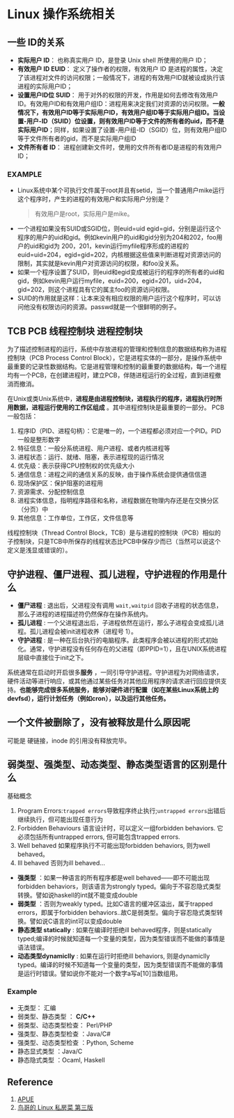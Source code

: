 # Linux 操作系统相关

## 一些 ID的关系

- **实际用户 ID**： 也称真实用户 ID，是登录 Unix shell 所使用的用户 ID；
- **有效用户 ID EUID**： 定义了操作者的权限，有效用户 ID 是进程的属性，决定了该进程对文件的访问权限；一般情况下，进程的有效用户ID就被设成执行该进程的实际用户ID；
- **设置用户ID位 SUID**： 用于对外的权限的开发，作用是如何去修改有效用户ID。有效用户ID和有效用户组ID：进程用来决定我们对资源的访问权限。**一般情况下，有效用户ID等于实际用户ID，有效用户组ID等于实际用户组ID。当设置-用户-ID（SUID）位设置，则有效用户ID等于文件的所有者的uid，而不是实际用户ID**；同样，如果设置了设置-用户组-ID（SGID）位，则有效用户组ID等于文件所有者的gid，而不是实际用户组ID
- **文件所有者 ID**： 进程创建新文件时，使用的文件所有者ID是进程的有效用户ID；

### EXAMPLE

- Linux系统中某个可执行文件属于root并且有setid，当一个普通用户mike运行这个程序时，产生的进程的有效用户和实际用户分别是？
    > 有效用户是root，实际用户是mike。
- 一个进程如果没有SUID或SGID位，则euid=uid egid=gid，分别是运行这个程序的用户的uid和gid。例如kevin用户的uid和gid分别为204和202，foo用户的uid和gid为 200，201，kevin运行myfile程序形成的进程的euid=uid=204，egid=gid=202，内核根据这些值来判断进程对资源访问的限制，其实就是kevin用户对资源访问的权限，和foo没关系。
- 如果一个程序设置了SUID，则euid和egid变成被运行的程序的所有者的uid和gid，例如kevin用户运行myfile，euid=200，egid=201，uid=204，gid=202，则这个进程具有它的属主foo的资源访问权限。
- SUID的作用就是这样：让本来没有相应权限的用户运行这个程序时，可以访问他没有权限访问的资源。passwd就是一个很鲜明的例子。

## TCB PCB 线程控制块 进程控制块

为了描述控制进程的运行，系统中存放进程的管理和控制信息的数据结构称为进程控制块（PCB Process Control Block），它是进程实体的一部分，是操作系统中最重要的记录性数据结构。它是进程管理和控制的最重要的数据结构，每一个进程均有一个PCB，在创建进程时，建立PCB，伴随进程运行的全过程，直到进程撤消而撤消。

在Unix或类Unix系统中，**进程是由进程控制块，进程执行的程序，进程执行时所用数据，进程运行使用的工作区组成** 。其中进程控制块是最重要的一部分。
PCB一般包括：

1. 程序ID（PID、进程句柄）：它是唯一的，一个进程都必须对应一个PID。PID一般是整形数字
2. 特征信息：一般分系统进程、用户进程、或者内核进程等
3. 进程状态：运行、就绪、阻塞，表示进程现的运行情况
4. 优先级：表示获得CPU控制权的优先级大小
5. 通信信息：进程之间的通信关系的反映，由于操作系统会提供通信信道
6. 现场保护区：保护阻塞的进程用
7. 资源需求、分配控制信息
8. 进程实体信息，指明程序路径和名称，进程数据在物理内存还是在交换分区（分页）中
9. 其他信息：工作单位，工作区，文件信息等

线程控制块（Thread Control Block，TCB）是与进程的控制块（PCB）相似的子控制块，只是TCB中所保存的线程状态比PCB中保存少而已（当然可以说这个定义是浅显或错误的）。

## 守护进程、僵尸进程、孤儿进程，守护进程的作用是什么

- **僵尸进程** : 退出后，父进程没有调用 `wait,waitpid` 回收子进程的状态信息，那么子进程的进程描述符仍然保存在操作系统内。
- **孤儿进程** : 一个父进程退出后，子进程依然在运行，那么子进程会变成孤儿进程。孤儿进程会被init进程收养（进程号 1）。
- **守护进程** : 是一种在后台执行的电脑程序。此类程序会被以进程的形式初始化。通常，守护进程没有任何存在的父进程（即PPID=1），且在UNIX系统进程层级中直接位于init之下。

系统通常在启动时开启很多**服务** ，一同引导守护进程。守护进程为对网络请求，硬件活动等进行响应，或其他通过某些任务对其他应用程序的请求进行回应提供支持。**也能够完成很多系统服务，能够对硬件进行配置（如在某些Linux系统上的devfsd），运行计划任务（例如cron），以及运行其他任务。**

## 一个文件被删除了，没有被释放是什么原因呢

可能是 硬链接，inode 的引用没有释放完毕。

## 弱类型、强类型、动态类型、静态类型语言的区别是什么

基础概念

1. Program Errors:`trapped errors`导致程序终止执行;`untrapped errors`出错后继续执行，但可能出现任意行为
2. Forbidden Behaviours 语言设计时，可以定义一组forbidden behaviors. 它必须包括所有untrapped errors, 但可能包含trapped errors.
3. Well behaved 如果程序执行不可能出现forbidden behaviors, 则为well behaved。
4. Ill behaved 否则为ill behaved...

- **强类型** ：如果一种语言的所有程序都是well behaved——即不可能出现forbidden behaviors，则该语言为strongly typed。偏向于不容忍隐式类型转换。譬如说haskell的int就不能变成double
- **弱类型** ：否则为weakly typed。比如C语言的缓冲区溢出，属于trapped errors，即属于forbidden behaviors..故C是弱类型。偏向于容忍隐式类型转换。譬如说C语言的int可以变成double
- **静态类型 statically** : 如果在编译时拒绝ill behaved程序，则是statically typed;编译的时候就知道每一个变量的类型，因为类型错误而不能做的事情是语法错误。
- **动态类型dynamiclly** : 如果在运行时拒绝ill behaviors, 则是dynamiclly typed。编译的时候不知道每一个变量的类型，因为类型错误而不能做的事情是运行时错误。譬如说你不能对一个数字a写a[10]当数组用。

### Example

- 无类型： 汇编
- 弱类型、静态类型 ： **C/C++**
- 弱类型、动态类型检查： Perl/PHP
- 强类型、静态类型检查 ：Java/C#
- 强类型、动态类型检查 ：Python, Scheme
- 静态显式类型 ：Java/C
- 静态隐式类型 ：Ocaml, Haskell

## Reference

1. [APUE](https://item.jd.com/12720738.html)
2. [鸟哥的 Linux 私房菜 第三版](https://item.jd.com/12443890.html)
